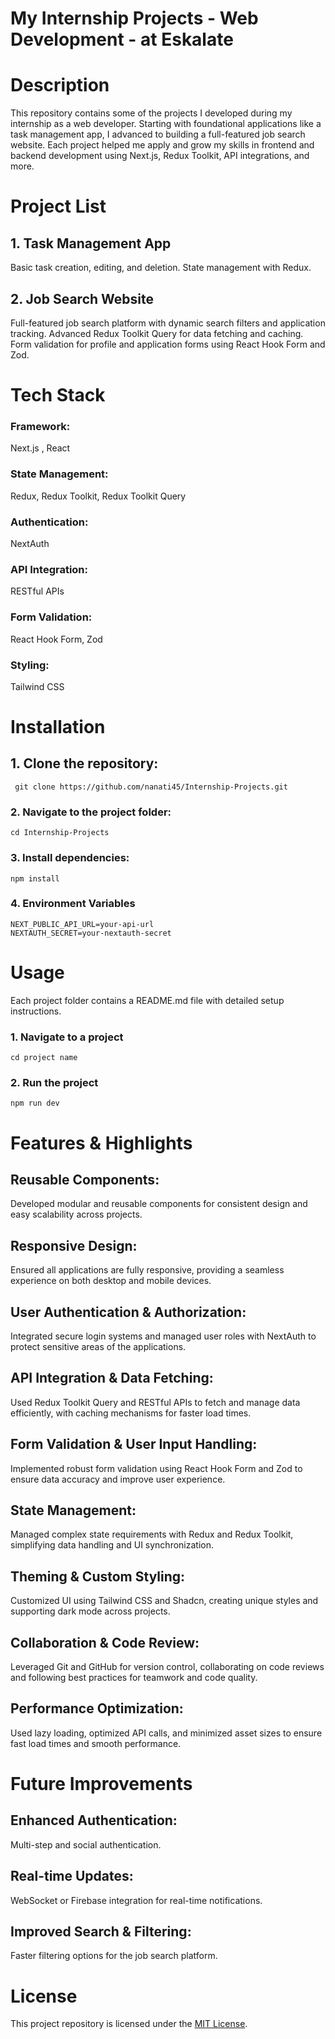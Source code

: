 # My Internship Projects - Web Development - at Eskalate

# Description

This repository contains some of the projects I developed during my internship as a web developer. Starting with foundational applications like a task management app, I advanced to building a full-featured job search website. Each project helped me apply and grow my skills in frontend and backend development using Next.js, Redux Toolkit, API integrations, and more.

# Project List

## 1. Task Management App

Basic task creation, editing, and deletion.
State management with Redux.

## 2. Job Search Website

Full-featured job search platform with dynamic search filters and application tracking.
Advanced Redux Toolkit Query for data fetching and caching.
Form validation for profile and application forms using React Hook Form and Zod.


# Tech Stack

### Framework:
 Next.js , React
### State Management:
 Redux, Redux Toolkit, Redux Toolkit Query
### Authentication:
 NextAuth
### API Integration: 
RESTful APIs
### Form Validation: 
React Hook Form, Zod
### Styling: 
Tailwind CSS 

# Installation

## 1. Clone the repository:

```
 git clone https://github.com/nanati45/Internship-Projects.git

```

### 2. Navigate to the project folder:

```
cd Internship-Projects
```

### 3. Install dependencies:

```
npm install
```

### 4. Environment Variables
```
NEXT_PUBLIC_API_URL=your-api-url
NEXTAUTH_SECRET=your-nextauth-secret
```

# Usage
Each project folder contains a README.md file with detailed setup instructions.

### 1. Navigate to a project

``` 
cd project name 
```

### 2. Run the project
```
npm run dev
```

# Features & Highlights

## Reusable Components: 
Developed modular and reusable components for consistent design and easy scalability across projects.
## Responsive Design: 
Ensured all applications are fully responsive, providing a seamless experience on both desktop and mobile devices.

## User Authentication & Authorization: 
Integrated secure login systems and managed user roles with NextAuth to protect sensitive areas of the applications.
## API Integration & Data Fetching: 
Used Redux Toolkit Query and RESTful APIs to fetch and manage data efficiently, with caching mechanisms for faster load times.
## Form Validation & User Input Handling: 
Implemented robust form validation using React Hook Form and Zod to ensure data accuracy and improve user experience.
## State Management:
Managed complex state requirements with Redux and Redux Toolkit, simplifying data handling and UI synchronization.
## Theming & Custom Styling: 
Customized UI using Tailwind CSS and Shadcn, creating unique styles and supporting dark mode across projects.
## Collaboration & Code Review: 
Leveraged Git and GitHub for version control, collaborating on code reviews and following best practices for teamwork and code quality.
## Performance Optimization: 
Used lazy loading, optimized API calls, and minimized asset sizes to ensure fast load times and smooth performance.


# Future Improvements

## Enhanced Authentication:
Multi-step and social authentication.
## Real-time Updates: 
WebSocket or Firebase integration for real-time notifications.
## Improved Search & Filtering: 
Faster filtering options for the job search platform.


# License

This project repository is licensed under the [MIT License](./LICENSE.txt).



